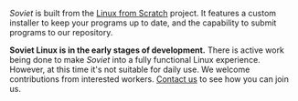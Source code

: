 

_Soviet_ is built from the [Linux from Scratch](https://linuxfromscratch.org) project. It features a custom installer to keep your programs up to date, and the capability to submit programs to our repository.

**Soviet Linux is in the early stages of development.** There is active work being done to make _Soviet_ into a fully functional Linux experience. However, at this time it's not suitable for daily use.
We welcome contributions from interested workers. [Contact us](#contribute) to see how you can join us.
